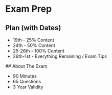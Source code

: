 
# Exam Prep

## Plan (with Dates)

- 19th - 25% Content
- 24th - 50% Content
- 25-26th - 100% Content
- 26th-1st - Everything Remaining / Exam Tips

## About The Exam

- 90 Minutes
- 65 Questions
- 3 Year Validity
